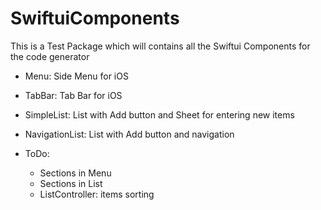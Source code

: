 # SwiftuiComponents

This is a Test Package which will contains all the Swiftui Components for the code generator

- Menu: Side Menu for iOS

- TabBar: Tab Bar for iOS

- SimpleList: List with Add button and Sheet for entering new items

- NavigationList: List with Add button and navigation

- ToDo:

    - Sections in Menu
    - Sections in List
    - ListController: items sorting
